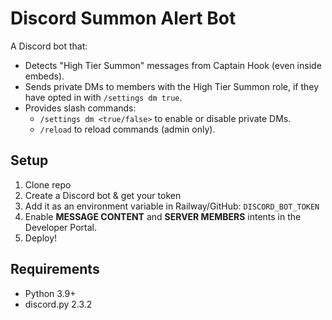 # Discord Summon Alert Bot

A Discord bot that:
- Detects "High Tier Summon" messages from Captain Hook (even inside embeds).
- Sends private DMs to members with the High Tier Summon role, if they have opted in with `/settings dm true`.
- Provides slash commands:
  - `/settings dm <true/false>` to enable or disable private DMs.
  - `/reload` to reload commands (admin only).

## Setup

1. Clone repo
2. Create a Discord bot & get your token
3. Add it as an environment variable in Railway/GitHub: `DISCORD_BOT_TOKEN`
4. Enable **MESSAGE CONTENT** and **SERVER MEMBERS** intents in the Developer Portal.
5. Deploy!

## Requirements
- Python 3.9+
- discord.py 2.3.2
